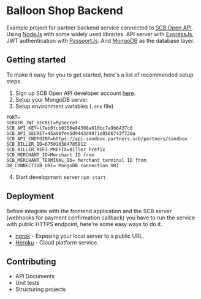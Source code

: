 Balloon Shop Backend
====================
Example project for partner backend service connected to [SCB Open API](https://developer.scb/). 
Using [NodeJs](https://nodejs.org/) with some widely used libraries. API server with [ExpressJs](https://expressjs.com/), JWT authentication with [PassportJs](https://www.passportjs.org/). And [MongoDB](https://www.mongodb.com/) as the database layer.

Getting started
---------------
To make it easy for you to get started, here's a list of recommended setup steps.
1. Sign up SCB Open API developer account [here](https://developer.scb/).
2. Setup your MongoDB server.
3. Setup environment variables (`.env` file)
```
PORT=
SERVER_JWT_SECRET=MySecret
SCB_API_KEY=l7eb0fcb0350e84308a610bc7a9b6437c0
SCB_API_SECRET=45a90fee5d9443d4971e8566743f720a
SCB_API_ENDPOINT=https://api-sandbox.partners.scb/partners/sandbox
SCB_BILLER_ID=675010384785812
SCB_BILLER_REF3_PREFIX=Biller Prefix
SCB_MERCHANT_ID=Merchant ID from
SCB_MERCHANT_TERMINAL_ID= Merchant terminal ID from 
DB_CONNECTION_URI= MongoDB connection URI
```
4. Start development server `npm start`

Deployment 
----------
Before integrate with the frontend application and the SCB server (webhooks for payment confirmation callback) you have to run the service with public HTTPS endpoint, here're some easy ways to do it.
- [ngrok](https://ngrok.com/) - Exposing your local server to a public URL. 
- [Heroku](https://heroku.com/) -  Cloud platform service.

Contributing
------------
- API Documents
- Unit tests
- Structuring projects